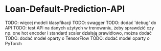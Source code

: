 # Loan-Default-Prediction-API

TODO: więcej modeli klasyfikacji
TODO: swagger
TODO: dodać 'debug' do API
TODO: test API na danych użytych w trenowaniu, żeby sprawdzić czy np. one hot encoder i standard scaler działają prawidłowo, można dodać
TODO: dodać model oparty o TensorFlow
TODO: dodać model oparty o PyTorch